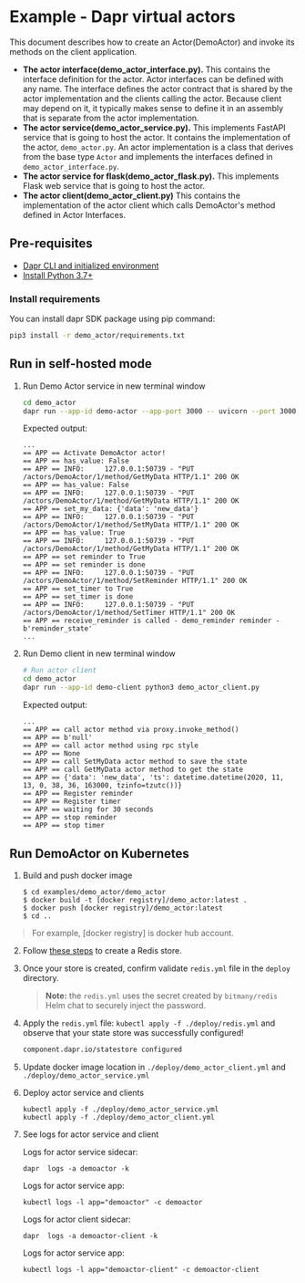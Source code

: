 # Example - Dapr virtual actors

This document describes how to create an Actor(DemoActor) and invoke its methods on the client application.

- **The actor interface(demo_actor_interface.py).** This contains the interface definition for the actor. Actor interfaces can be defined with any name. The interface defines the actor contract that is shared by the actor implementation and the clients calling the actor. Because client may depend on it, it typically makes sense to define it in an assembly that is separate from the actor implementation.
- **The actor service(demo_actor_service.py).** This implements FastAPI service that is going to host the actor. It contains the implementation of the actor, `demo_actor.py`. An actor implementation is a class that derives from the base type `Actor` and implements the interfaces defined in `demo_actor_interface.py`.
- **The actor service for flask(demo_actor_flask.py).** This implements Flask web service that is going to host the actor.
- **The actor client(demo_actor_client.py)** This contains the implementation of the actor client which calls DemoActor's method defined in Actor Interfaces.

## Pre-requisites

- [Dapr CLI and initialized environment](https://docs.dapr.io/getting-started)
- [Install Python 3.7+](https://www.python.org/downloads/)

### Install requirements

You can install dapr SDK package using pip command:

<!-- STEP 
name: Install requirements
-->

```sh
pip3 install -r demo_actor/requirements.txt
```

<!-- END_STEP -->

## Run in self-hosted mode

<!-- STEP
name: Actor Service
background: true
sleep: 5
expected_stdout_lines:
  - '== APP == Activate DemoActor actor!'
  - '== APP == has_value: False'
  - '== APP == has_value: False'
  - "== APP == set_my_data: {'data': 'new_data'}"
  - '== APP == has_value: True'
  - '== APP == set reminder to True'
  - '== APP == set reminder is done'
  - '== APP == set_timer to True'
  - '== APP == set_timer is done'
  - "== APP == receive_reminder is called - demo_reminder reminder - b'reminder_state'"
-->

1. Run Demo Actor service in new terminal window


   ```bash
   cd demo_actor
   dapr run --app-id demo-actor --app-port 3000 -- uvicorn --port 3000 demo_actor_service:app
   ```

   Expected output:
   ```
   ...
   == APP == Activate DemoActor actor!
   == APP == has_value: False
   == APP == INFO:     127.0.0.1:50739 - "PUT /actors/DemoActor/1/method/GetMyData HTTP/1.1" 200 OK
   == APP == has_value: False
   == APP == INFO:     127.0.0.1:50739 - "PUT /actors/DemoActor/1/method/GetMyData HTTP/1.1" 200 OK
   == APP == set_my_data: {'data': 'new_data'}
   == APP == INFO:     127.0.0.1:50739 - "PUT /actors/DemoActor/1/method/SetMyData HTTP/1.1" 200 OK
   == APP == has_value: True
   == APP == INFO:     127.0.0.1:50739 - "PUT /actors/DemoActor/1/method/GetMyData HTTP/1.1" 200 OK
   == APP == set reminder to True
   == APP == set reminder is done
   == APP == INFO:     127.0.0.1:50739 - "PUT /actors/DemoActor/1/method/SetReminder HTTP/1.1" 200 OK
   == APP == set_timer to True
   == APP == set_timer is done
   == APP == INFO:     127.0.0.1:50739 - "PUT /actors/DemoActor/1/method/SetTimer HTTP/1.1" 200 OK
   == APP == receive_reminder is called - demo_reminder reminder - b'reminder_state'
   ...
   ```

<!-- END_STEP -->

<!-- STEP
name: Actor Client
background: true
expected_stdout_lines:
  - '== APP == call actor method via proxy.invoke_method()'
  - "== APP == b'null'"
  - '== APP == call actor method using rpc style'
  - '== APP == None'
  - '== APP == call SetMyData actor method to save the state'
  - '== APP == call GetMyData actor method to get the state'
  - '== APP == Register reminder'
  - '== APP == Register timer'
  - '== APP == waiting for 30 seconds'
  - '== APP == stop reminder'
  - '== APP == stop timer'
-->

2. Run Demo client in new terminal window


   ```bash
   # Run actor client
   cd demo_actor
   dapr run --app-id demo-client python3 demo_actor_client.py
   ```

   Expected output:
   ```
   ...
   == APP == call actor method via proxy.invoke_method()
   == APP == b'null'
   == APP == call actor method using rpc style
   == APP == None
   == APP == call SetMyData actor method to save the state
   == APP == call GetMyData actor method to get the state
   == APP == {'data': 'new_data', 'ts': datetime.datetime(2020, 11, 13, 0, 38, 36, 163000, tzinfo=tzutc())}
   == APP == Register reminder
   == APP == Register timer
   == APP == waiting for 30 seconds
   == APP == stop reminder
   == APP == stop timer
   ```

<!-- END_STEP -->

## Run DemoActor on Kubernetes

1. Build and push docker image

   ```
   $ cd examples/demo_actor/demo_actor
   $ docker build -t [docker registry]/demo_actor:latest .
   $ docker push [docker registry]/demo_actor:latest
   $ cd ..
   ```

> For example, [docker registry] is docker hub account.

2. Follow [these steps](https://docs.dapr.io/getting-started/configure-redis/) to create a Redis store.

3. Once your store is created,  confirm validate `redis.yml` file in the `deploy` directory. 
    > **Note:** the `redis.yml` uses the secret created by `bitmany/redis` Helm chat to securely inject the password.

4. Apply the `redis.yml` file: `kubectl apply -f ./deploy/redis.yml` and observe that your state store was successfully configured!

   ```bash
   component.dapr.io/statestore configured
   ```

5. Update docker image location in `./deploy/demo_actor_client.yml` and `./deploy/demo_actor_service.yml`

6. Deploy actor service and clients

   ```
   kubectl apply -f ./deploy/demo_actor_service.yml
   kubectl apply -f ./deploy/demo_actor_client.yml
   ```

7. See logs for actor service and client

   Logs for actor service sidecar:
   ```
   dapr  logs -a demoactor -k
   ```
   
   Logs for actor service app:
   ```
   kubectl logs -l app="demoactor" -c demoactor
   ```
   
   Logs for actor client sidecar:
   ```
   dapr  logs -a demoactor-client -k
   ```
   
   Logs for actor service app:
   ```
   kubectl logs -l app="demoactor-client" -c demoactor-client
   ```

